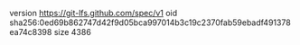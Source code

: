 version https://git-lfs.github.com/spec/v1
oid sha256:0ed69b862747d42f9d05bca997014b3c19c2370fab59ebadf491378ea74c8398
size 4386
